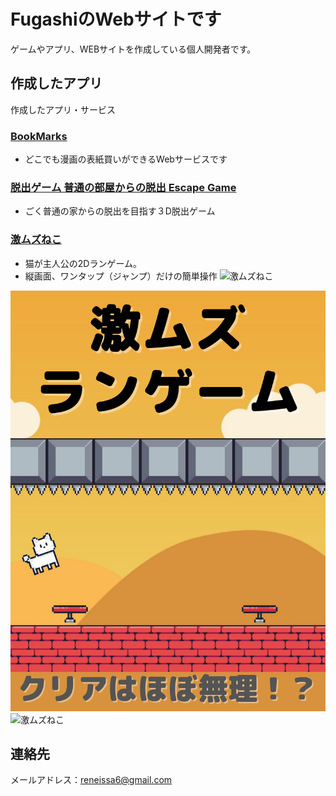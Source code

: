 # FugashiのWebサイトです

ゲームやアプリ、WEBサイトを作成している個人開発者です。

## 作成したアプリ

作成したアプリ・サービス

### [BookMarks](https://book-marks-net.herokuapp.com/)

- どこでも漫画の表紙買いができるWebサービスです

### [脱出ゲーム 普通の部屋からの脱出 Escape Game](https://apps.apple.com/app/id1660748414)

- ごく普通の家からの脱出を目指す３D脱出ゲーム

### [激ムズねこ](https://apps.apple.com/us/app/%E6%BF%80%E3%83%A0%E3%82%BA%E3%81%AD%E3%81%93/id1671800808)

- 猫が主人公の2Dランゲーム。
- 縦画面、ワンタップ（ジャンプ）だけの簡単操作
![激ムズねこ]([https://raw.githubusercontent.com/stogashi146/stogashi146.github.io/main/images/GekimuzuNeko/ss01.png](https://raw.githubusercontent.com/stogashi146/stogashi146.github.io/main/images/GekimuzuNeko/ss01.png))

![My helpful screenshot](https://raw.githubusercontent.com/stogashi146/stogashi146.github.io/main/images/GekimuzuNeko/ss01.png)
![激ムズねこ]([images\GekimuzuNeko\ss02.png](https://github.com/stogashi146/stogashi146.github.io/blob/main/images/GekimuzuNeko/ss02.png?raw=true))

## 連絡先

メールアドレス：reneissa6@gmail.com
